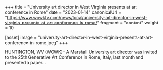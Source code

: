 +++
title = "University art director in West Virginia presents at art conference in Rome"
date = "2023-01-14"
canonicalUrl = "https://www.wowktv.com/news/local/university-art-director-in-west-virginia-presents-at-art-conference-in-rome/"
fragment = "content"
weight = 10

[asset]
    image = "university-art-director-in-west-virginia-presents-at-art-conference-in-rome.jpeg"
+++

HUNTINGTON, WV (WOWK)– A Marshall University art director was invited to 
the 25th Generative Art Conference in Rome, Italy, last month and presented 
a paper...
